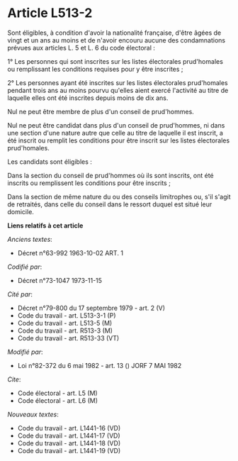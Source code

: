 # Article L513-2

Sont éligibles, à condition d'avoir la nationalité française, d'être âgées de vingt et un ans au moins et de n'avoir encouru
aucune des condamnations prévues aux articles L. 5 et L. 6 du code électoral :

1° Les personnes qui sont inscrites sur les listes électorales prud'homales ou remplissant les conditions requises pour y
être inscrites ;

2° Les personnes ayant été inscrites sur les listes électorales prud'homales pendant trois ans au moins pourvu qu'elles aient
exercé l'activité au titre de laquelle elles ont été inscrites depuis moins de dix ans.

Nul ne peut être membre de plus d'un conseil de prud'hommes.

Nul ne peut être candidat dans plus d'un conseil de prud'hommes, ni dans une section d'une nature autre que celle au titre de
laquelle il est inscrit, a été inscrit ou remplit les conditions pour être inscrit sur les listes électorales prud'homales.

Les candidats sont éligibles :

Dans la section du conseil de prud'hommes où ils sont inscrits, ont été inscrits ou remplissent les conditions pour être
inscrits ;

Dans la section de même nature du ou des conseils limitrophes ou, s'il s'agit de retraités, dans celle du conseil dans le
ressort duquel est situé leur domicile.

**Liens relatifs à cet article**

_Anciens textes_:

  - Décret n°63-992 1963-10-02 ART. 1

_Codifié par_:

  - Décret n°73-1047 1973-11-15

_Cité par_:

  - Décret n°79-800 du 17 septembre 1979 - art. 2 (V)
  - Code du travail - art. L513-3-1 (P)
  - Code du travail - art. L513-5 (M)
  - Code du travail - art. R513-3 (M)
  - Code du travail - art. R513-33 (VT)

_Modifié par_:

  - Loi n°82-372 du 6 mai 1982 - art. 13 () JORF 7 MAI 1982

_Cite_:

  - Code électoral - art. L5 (M)
  - Code électoral - art. L6 (M)

_Nouveaux textes_:

  - Code du travail - art. L1441-16 (VD)
  - Code du travail - art. L1441-17 (VD)
  - Code du travail - art. L1441-18 (VD)
  - Code du travail - art. L1441-19 (VD)
